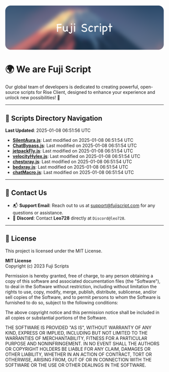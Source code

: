 ![Banner](.github/b.webp)

# 🌍 **We are Fuji Script**

Our global team of developers is dedicated to creating powerful, open-source scripts for Rise Client, designed to enhance your experience and unlock new possibilities! 🌟

---
<!-- SCRIPTS_NAVIGATION_START -->
## 📂 **Scripts Directory Navigation**

**Last Updated**: 2025-01-08 06:51:56 UTC

- **[SilentAura.js](scripts/SilentAura.js)**: Last modified on 2025-01-08 06:51:54 UTC
- **[ChatBypass.js](scripts/ChatBypass.js)**: Last modified on 2025-01-08 06:51:54 UTC
- **[jetpackFly.js](scripts/jetpackFly.js)**: Last modified on 2025-01-08 06:51:54 UTC
- **[velocityHylex.js](scripts/velocityHylex.js)**: Last modified on 2025-01-08 06:51:54 UTC
- **[chestxray.js](scripts/chestxray.js)**: Last modified on 2025-01-08 06:51:54 UTC
- **[bedxray.js](scripts/bedxray.js)**: Last modified on 2025-01-08 06:51:54 UTC
- **[chatMacro.js](scripts/chatMacro.js)**: Last modified on 2025-01-08 06:51:54 UTC

<!-- SCRIPTS_NAVIGATION_END -->

---

## 💬 **Contact Us**  
- 📬 **Support Email**: Reach out to us at [support@fujiscript.com](mailto:support@fujiscript.com) for any questions or assistance.  
- 💬 **Discord**: Contact **Leo728** directly at `Discord@leo728`.

---

## 📜 **License**

This project is licensed under the MIT License.  

**MIT License**  
Copyright (c) 2023 Fuji Scripts  

Permission is hereby granted, free of charge, to any person obtaining a copy of this software and associated documentation files (the "Software"), to deal in the Software without restriction, including without limitation the rights to use, copy, modify, merge, publish, distribute, sublicense, and/or sell copies of the Software, and to permit persons to whom the Software is furnished to do so, subject to the following conditions:  

The above copyright notice and this permission notice shall be included in all copies or substantial portions of the Software.  

THE SOFTWARE IS PROVIDED "AS IS", WITHOUT WARRANTY OF ANY KIND, EXPRESS OR IMPLIED, INCLUDING BUT NOT LIMITED TO THE WARRANTIES OF MERCHANTABILITY, FITNESS FOR A PARTICULAR PURPOSE AND NONINFRINGEMENT. IN NO EVENT SHALL THE AUTHORS OR COPYRIGHT HOLDERS BE LIABLE FOR ANY CLAIM, DAMAGES OR OTHER LIABILITY, WHETHER IN AN ACTION OF CONTRACT, TORT OR OTHERWISE, ARISING FROM, OUT OF OR IN CONNECTION WITH THE SOFTWARE OR THE USE OR OTHER DEALINGS IN THE SOFTWARE.  
